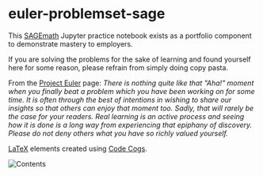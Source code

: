 # euler-problemset-sage


This [SAGEmath](https://www.sagemath.org/) Jupyter practice notebook exists as a portfolio component to demonstrate mastery to employers.

If you are solving the problems for the sake of learning and found yourself here for some reason, please refrain from simply doing copy pasta.

From the [Project Euler](https://projecteuler.net/) page:
_There is nothing quite like that "Aha!" moment when you finally beat a problem which you have been working on for some time. It is often through the best of intentions in wishing to share our insights so that others can enjoy that moment too. Sadly, that will rarely be the case for your readers. Real learning is an active process and seeing how it is done is a long way from experiencing that epiphany of discovery. Please do not deny others what you have so richly valued yourself._

[LaTeX](https://www.latex-project.org/) elements created using [Code Cogs](https://latex.codecogs.com/).

![Contents](https://raw.githubusercontent.com/TimmyChan/euler-problemset-sage/0b8211770d264ab6f6418e9d633f02abee815cd7/Euler%20Problem%20Set.ipynb)
